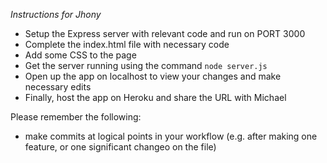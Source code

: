 *Instructions for Jhony*

- Setup the Express server with relevant code and run on PORT 3000
- Complete the index.html file with necessary code
- Add some CSS to the page 
- Get the server running using the command `node server.js`
- Open up the app on localhost to view your changes and make necessary edits
- Finally, host the app on Heroku and share the URL with Michael 

Please remember the following:
- make commits at logical points in your workflow (e.g. after making one feature, or one significant changeo on the file)